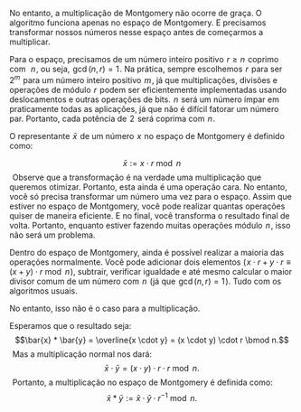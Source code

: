 
No entanto, a multiplicação de Montgomery não ocorre de graça. O algoritmo funciona apenas no espaço de Montgomery. E precisamos transformar nossos números nesse espaço antes de começarmos a multiplicar.

Para o espaço, precisamos de um número inteiro positivo  $r \ge n$  coprimo com  
$n$ , ou seja,  $\gcd(n, r) = 1$ . Na prática, sempre escolhemos  $r$  para ser  $2^m$  para um número inteiro positivo  $m$ , já que multiplicações, divisões e operações de módulo  $r$  podem ser eficientemente implementadas usando deslocamentos e outras operações de bits.  $n$  será um número ímpar em praticamente todas as aplicações, já que não é difícil fatorar um número par. Portanto, cada potência de  $2$  será coprima com  $n$ .

O representante  $\bar{x}$  de um número  $x$  no espaço de Montgomery é definido como:

$$\bar{x} := x \cdot r \bmod n$$ 
Observe que a transformação é na verdade uma multiplicação que queremos otimizar. Portanto, esta ainda é uma operação cara. No entanto, você só precisa transformar um número uma vez para o espaço. Assim que estiver no espaço de Montgomery, você pode realizar quantas operações quiser de maneira eficiente. E no final, você transforma o resultado final de volta. Portanto, enquanto estiver fazendo muitas operações módulo  $n$ , isso não será um problema.

Dentro do espaço de Montgomery, ainda é possível realizar a maioria das operações normalmente. Você pode adicionar dois elementos ( $x \cdot r + y \cdot r \equiv (x + y) \cdot r \bmod n$ ), subtrair, verificar igualdade e até mesmo calcular o maior divisor comum de um número com  $n$  (já que  $\gcd(n, r) = 1$ ). Tudo com os algoritmos usuais.

No entanto, isso não é o caso para a multiplicação.

Esperamos que o resultado seja:
$$\bar{x} * \bar{y} = \overline{x \cdot y} = (x \cdot y) \cdot r \bmod n.$$ 
Mas a multiplicação normal nos dará:
$$\bar{x} \cdot \bar{y} = (x \cdot y) \cdot r \cdot r \bmod n.$$ 
Portanto, a multiplicação no espaço de Montgomery é definida como:
$$\bar{x} * \bar{y} := \bar{x} \cdot \bar{y} \cdot r^{-1} \bmod n.$$ 